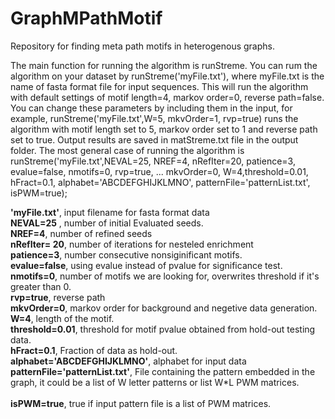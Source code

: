# GraphMPathMotif
Repository for finding meta path motifs in heterogenous graphs. 

</p>
The main function for running the algorithm is runStreme. You can rum the algorithm on your dataset by runStreme('myFile.txt'), where myFile.txt is the name of fasta format file for input sequences. This will run the algorithm with default settings of motif length=4, markov order=0, reverse path=false. You can change these parameters  by including them in the input, for example,  runStreme('myFile.txt',W=5, mkvOrder=1, rvp=true) runs the algorithm with motif length set to 5,  markov order set to 1 and reverse path set to true. Output results are saved in matStreme.txt file in the output folder. The most general case of running the algorithm is 
runStreme('myFile.txt',NEVAL=25, NREF=4, nRefIter=20, patience=3, evalue=false, nmotifs=0, rvp=true, ...
    mkvOrder=0, W=4,threshold=0.01, hFract=0.1, alphabet='ABCDEFGHIJKLMNO', patternFile='patternList.txt', isPWM=true);
    
    

 **'myFile.txt'**, input filename for fasta format data<br>
  **NEVAL=25** , number of initial Evaluated seeds.<br>
  **NREF=4**, number of refined seeds<br>
  **nRefIter= 20**, number of iterations for nesteled enrichment <br>
  **patience=3**, number consecutive nonsiginificant motifs. <br>
  **evalue=false**, using evalue instead of pvalue for significance test.<br> 
  **nmotifs=0**, number of motifs we are looking for, overwrites threshold if it's greater than 0.<br> 
  **rvp=true**, reverse path <br>
  **mkvOrder=0**, markov order for background and negetive data generation.<br>
  **W=4**, length of the motif. <br>
  **threshold=0.01**, threshold for motif pvalue obtained from hold-out testing data. <br>
   **hFract=0.1**, Fraction of data as hold-out.<br>
   **alphabet='ABCDEFGHIJKLMNO'**, alphabet for input data<br>
   **patternFile='patternList.txt'**, File containing the pattern embedded in the graph, it could be a list of W letter patterns or list W*L PWM matrices.<br>  
   **isPWM=true**, true if input pattern file is a list of PWM matrices.<br> 

